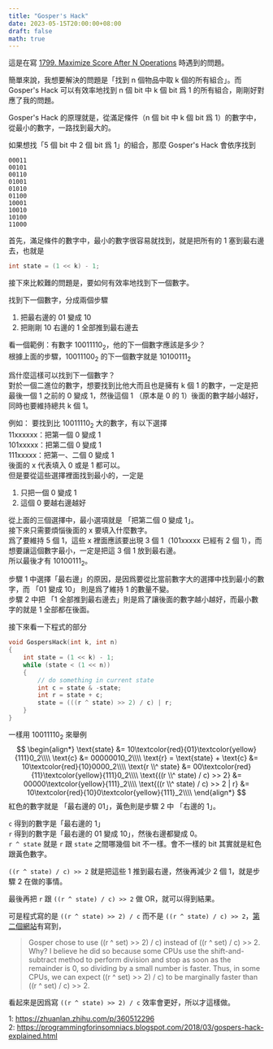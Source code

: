 ```yaml
---
title: "Gosper's Hack"
date: 2023-05-15T20:00:00+08:00
draft: false
math: true
---
```


這是在寫 [1799. Maximize Score After N Operations](https://leetcode.com/problems/maximize-score-after-n-operations/) 時遇到的問題。

簡單來說，我想要解決的問題是「找到 n 個物品中取 k 個的所有組合」。而 Gosper's Hack 可以有效率地找到 n 個 bit 中 k 個 bit 爲 1 的所有組合，剛剛好對應了我的問題。

Gosper's Hack 的原理就是，從滿足條件（n 個 bit 中 k 個 bit 爲 1）的數字中，從最小的數字，一路找到最大的。

如果想找「5 個 bit 中 2 個 bit 爲 1」的組合，那麼 Gosper's Hack 會依序找到
```
00011
00101
00110
01001
01010
01100
10001
10010
10100
11000
```

首先，滿足條件的數字中，最小的數字很容易就找到，就是把所有的 1 塞到最右邊去，也就是

```c++
int state = (1 << k) - 1;
```

接下來比較難的問題是，要如何有效率地找到下一個數字。

找到下一個數字，分成兩個步驟
1. 把最右邊的 $01$ 變成 $10$
2. 把剛剛 $10$ 右邊的 $1$ 全部推到最右邊去

看一個範例：有數字 $10011110_2$，他的下一個數字應該是多少？\
根據上面的步驟，$10011100_2$ 的下一個數字就是 $10100111_2$

爲什麼這樣可以找到下一個數字？\
對於一個二進位的數字，想要找到比他大而且也是擁有 k 個 1 的數字，一定是把最後一個 1 之前的 0 變成 1，然後這個 1 （原本是 0 的 1）後面的數字越小越好，同時也要維持總共 k 個 1。

例如： 要找到比 $10011110_2$ 大的數字，有以下選擇\
$11$xxxxxx：把第一個 $0$ 變成 $1$\
$101$xxxxx：把第二個 $0$ 變成 $1$\
$111$xxxxx：把第一、二個 $0$ 變成 $1$\
後面的 x 代表填入 $0$ 或是 $1$ 都可以。\
但是要從這些選擇裡面找到最小的，一定是 
1. 只把一個 $0$ 變成 $1$
2. 這個 $0$ 要越右邊越好

從上面的三個選擇中，最小選項就是 「把第二個 $0$ 變成 $1$」。\
接下來只需要煩惱後面的 x 要填入什麼數字。\
爲了要維持 5 個 $1$，這些 x 裡面應該要出現 3 個 $1$（$101$xxxxx 已經有 2 個 $1$），而想要讓這個數字最小，一定是把這 3 個 $1$ 放到最右邊。\
所以最後才有 $10100111_2$。

步驟 1 中選擇「最右邊」的原因，是因爲要從比當前數字大的選擇中找到最小的數字，而 「$01$ 變成 $10$」 則是爲了維持 1 的數量不變。\
步驟 2 中把 「$1$ 全部推到最右邊去」則是爲了讓後面的數字越小越好，而最小數字的就是 1 全部都在後面。

接下來看一下程式的部分
```c++
void GospersHack(int k, int n)
{
    int state = (1 << k) - 1;
    while (state < (1 << n))
    {
        // do something in current state
        int c = state & -state;
        int r = state + c;
        state = (((r ^ state) >> 2) / c) | r;
    }
}
```

一樣用 $10011110_2$ 來舉例
$$
\begin{align*}
\text{state} &= 10\textcolor{red}{01}\textcolor{yellow}{111}0_2\\\\
\text{c} &= 00000010_2\\\\
\text{r} = \text{state} + \text{c} &= 10\textcolor{red}{10}0000_2\\\\
\text{r \\^ state} &= 00\textcolor{red}{11}\textcolor{yellow}{111}0_2\\\\
\text{((r \\^ state) / c) >> 2} &= 00000\textcolor{yellow}{111}_2\\\\
\text{((r \\^ state) / c) >> 2 | r} &= 10\textcolor{red}{10}0\textcolor{yellow}{111}_2\\\\
\end{align*}
$$
紅色的數字就是 「最右邊的 $01$」，黃色則是步驟 2 中 「右邊的 $1$」。

`c` 得到的數字是「最右邊的 1」\
`r` 得到的數字是「最右邊的 $01$ 變成 $10$」，然後右邊都變成 0。\
`r ^ state` 就是 `r` 跟 `state` 之間哪幾個 bit 不一樣。會不一樣的 bit 其實就是紅色跟黃色數字。

`((r ^ state) / c) >> 2` 就是把這些 1 推到最右邊，然後再減少 2 個 1，就是步驟 2 在做的事情。

最後再把 `r` 跟 `((r ^ state) / c) >> 2` 做 OR，就可以得到結果。

可是程式寫的是 `((r ^ state) >> 2) / c` 而不是 `((r ^ state) / c) >> 2`，[第二個網站](https://programmingforinsomniacs.blogspot.com/2018/03/gospers-hack-explained.html)有寫到，

> Gosper chose to use ((r ^ set) >> 2) / c) instead of ((r ^ set) / c) >> 2.   Why?  I believe he did so because some CPUs use the shift-and-subtract method to perform division and stop as soon as the remainder is 0, so dividing by a small number is faster.  Thus, in some CPUs, we can expect ((r ^ set) >> 2) / c) to be marginally faster than ((r ^ set) / c) >> 2.

看起來是因爲寫 `((r ^ state) >> 2) / c` 效率會更好，所以才這樣做。

1: https://zhuanlan.zhihu.com/p/360512296 \
2: https://programmingforinsomniacs.blogspot.com/2018/03/gospers-hack-explained.html